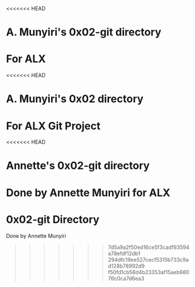 <<<<<<< HEAD
# A. Munyiri's 0x02-git directory
  For ALX
=======
<<<<<<< HEAD
# A. Munyiri's 0x02 directory
  For ALX Git Project
=======
<<<<<<< HEAD
# Annette's 0x02-git directory
  Done by Annette Munyiri for ALX 
=======
# 0x02-git Directory
  Done by Annette Munyiri
>>>>>>> 7d5a9a2f50ed16ce5f3cadf93594a78efdf12db1
>>>>>>> 294dfc19ee527cecf5315b733c9ad128b78992d9
>>>>>>> f50fd1cb58d4b23353af15aeb98076c0ca7d6ea3

